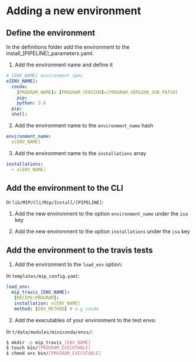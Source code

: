 # Adding a new environment

## Define the environment
In the definitions folder add the environment to the install_[PIPELINE]_parameters.yaml.

1. Add the environment name and define it
```Yaml
# [ENV_NAME] environment spec
e[ENV_NAME]:
  conda:
    [PROGRAM_NAME]: [PROGRAM_VERSION]=[PROGRAM_VERSION_SUB_PATCH]
    pip:
    python: 3.6
  pip:
  shell:
```

2. Add the environment name to the `environment_name` hash
```Yaml
environment_name:
  e[ENV_NAME]
```

3. Add the environment name to the `installations` array
```Yaml
installations:
  - e[ENV_NAME]
```

## Add the environment to the CLI
In `lib/MIP/Cli/Mip/Install/[PIPELINE]`:

1. Add the new environment to the option `environment_name` under the `isa` key

2. Add the new environment to the option `installations` under the `isa` key

## Add the environment to the travis tests

1. Add the environment to the `load_env` option:

In `templates/mip_config.yaml`:
```Yaml
load_env:
  mip_travis_[ENV_NAME]:
   [RECIPE|PROGRAM]:
   installation: e[ENV_NAME]
   method: [ENV_METHOD] # e.g conda
```
2. Add the executables of your environment to the test envs:

In `t/data/modules/miniconda/envs/`:
```Bash
$ mkdir -p mip_travis_[ENV_NAME]
$ touch bin/[PROGRAM_EXECUTABLE]
$ chmod a+x bin/[PROGRAM_EXECUTABLE]
```
